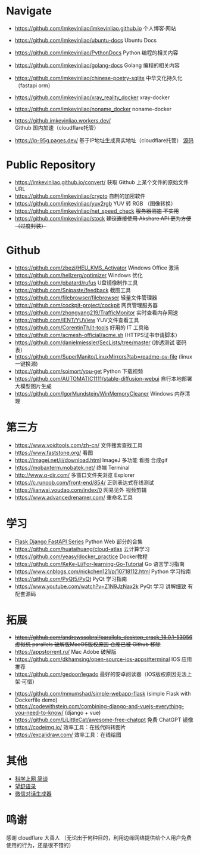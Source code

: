 # Navigate
- <https://github.com/imkevinliao/imkevinliao.github.io> 个人博客·网站
- <https://github.com/imkevinliao/ubuntu-docs> Ubuntu Docs
- <https://github.com/imkevinliao/PythonDocs> Python 编程的相关内容
- <https://github.com/imkevinliao/golang-docs> Golang 编程的相关内容
- <https://github.com/imkevinliao/chinese-poetry-sqlite> 中华文化持久化（fastapi orm）
- <https://github.com/imkevinliao/xray_reality_docker> xray-docker
- <https://github.com/imkevinliao/noname_docker> noname-docker
  
- <https://github.imkevinliao.workers.dev/> Github 国内加速（cloudflare托管）
- <https://ip-95g.pages.dev/>  基于IP地址生成真实地址（cloudflare托管） [源码](https://github.com/imkevinliao/AddressFromIP/tree/main) 
# Public Repository
- <https://imkevinliao.github.io/convert/> 获取 Github 上某个文件的原始文件 URL
- <https://github.com/imkevinliao/crypto> 自制的加密软件
- <https://github.com/imkevinliao/yuv2rgb> YUV 转 RGB （图像转换） 
- <https://github.com/imkevinliao/net_speed_check> ~~服务器测速 不实用~~
- <https://github.com/imkevinliao/stock> ~~建议直接使用 Akshare API 更为方便 （过度封装）~~
# Github
- <https://github.com/zbezj/HEU_KMS_Activator> Windows Office 激活
- <https://github.com/hellzerg/optimizer> Windows 优化
- <https://github.com/pbatard/rufus> U盘镜像制作工具
- <https://github.com/Snipaste/feedback> 截图工具
- <https://github.com/filebrowser/filebrowser> 轻量文件管理器
- <https://github.com/cockpit-project/cockpit> 网页管理服务器
- <https://github.com/zhongyang219/TrafficMonitor> 实时查看内存网速
- <https://github.com/IENT/YUView> YUV文件查看工具
- <https://github.com/CorentinTh/it-tools> 好用的 IT 工具箱
- <https://github.com/acmesh-official/acme.sh> (HTTPS证书申请脚本）
- <https://github.com/danielmiessler/SecLists/tree/master> (渗透测试 密码表）
- <https://github.com/SuperManito/LinuxMirrors?tab=readme-ov-file> (linux 一键换源)
- <https://github.com/soimort/you-get> Python 下载视频
- <https://github.com/AUTOMATIC1111/stable-diffusion-webui>  自行本地部署 大模型图片生成
- <https://github.com/IgorMundstein/WinMemoryCleaner> Windows 内存清理
# 第三方
- <https://www.voidtools.com/zh-cn/> 文件搜索查找工具
- <https://www.faststone.org/> 看图
- <https://imagej.net/ij/download.html> ImageJ 多功能 看图 合成gif
- <https://mobaxterm.mobatek.net/> 终端 Terminal
- <http://www.q-dir.com/> 多窗口文件夹浏览 Explorer
- <https://c.runoob.com/front-end/854/> 正则表达式在线测试
- <https://jianwai.youdao.com/index/0> 网易见外 视频剪辑
- <https://www.advancedrenamer.com/> 重命名工具
# 学习
- [Flask Django FastAPI Series](./markdown/website.md)  Python Web 部分的合集
- <https://github.com/huataihuang/cloud-atlas> 云计算学习
- <https://github.com/yeasy/docker_practice> Docker教程
- <https://github.com/KeKe-Li/For-learning-Go-Tutorial> Go 语言学习指南
- <https://www.cnblogs.com/nickchen121/p/10718112.html> Python 学习指南
- <https://github.com/PyQt5/PyQt> PyQt 学习指南
- <https://www.youtube.com/watch?v=Z1N9JzNax2k> PyQt 学习 讲解细致 有配套源码
# 拓展
- ~~<https://github.com/andrewssobral/parallels_desktop_crack_18.0.1-53056> 虚拟机 parallels 破解版MacOS版权原因 仓库已被 Github 移除~~
- <https://appstorrent.ru/> Mac Adobe 破解版
- <https://github.com/dkhamsing/open-source-ios-apps#terminal> IOS 应用推荐
- <https://github.com/gedoor/legado> 最好的安卓阅读器（IOS版权原因无法上架·可惜）
* <https://github.com/mmumshad/simple-webapp-flask> (simple Flask with Dockerfile demo)
* <https://codewithstein.com/combining-django-and-vuejs-everything-you-need-to-know/> (django + vue)
* <https://github.com/LiLittleCat/awesome-free-chatgpt> 免费 ChatGPT 镜像
* <https://codeimg.io/> 效率工具：在线代码转图片
* <https://excalidraw.com/> 效率工具：在线绘图

# 其他
* [科学上网 简谈](./markdown/v2ray.md)
* [望舒语录](./markdown/wangshu.md)
* [微信对话生成器](https://wechat.sxcto.com/)
# 鸣谢
感谢 cloudflare 大善人 （无论出于何种目的，利用边缘网络提供给个人用户免费使用的行为，还是很不错的）
